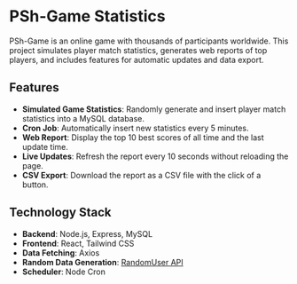 # PSh-Game Statistics

PSh-Game is an online game with thousands of participants worldwide. This project simulates player match statistics, generates web reports of top players, and includes features for automatic updates and data export.

## Features

- **Simulated Game Statistics**: Randomly generate and insert player match statistics into a MySQL database.
- **Cron Job**: Automatically insert new statistics every 5 minutes.
- **Web Report**: Display the top 10 best scores of all time and the last update time.
- **Live Updates**: Refresh the report every 10 seconds without reloading the page.
- **CSV Export**: Download the report as a CSV file with the click of a button.

## Technology Stack

- **Backend**: Node.js, Express, MySQL
- **Frontend**: React, Tailwind CSS
- **Data Fetching**: Axios
- **Random Data Generation**: [RandomUser API](https://randomuser.me/api)
- **Scheduler**: Node Cron